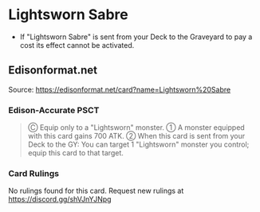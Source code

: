 # Lightsworn Sabre

*   If "Lightsworn Sabre" is sent from your Deck to the Graveyard to pay a cost its effect cannot be activated.

## Edisonformat.net

Source: https://edisonformat.net/card?name=Lightsworn%20Sabre

### Edison-Accurate PSCT

> Ⓒ Equip only to a "Lightsworn" monster.
> ① A monster equipped with this card gains 700 ATK.
> ② When this card is sent from your Deck to the GY: You can target 1 "Lightsworn" monster you control; equip this card to that target.

### Card Rulings

No rulings found for this card. Request new rulings at https://discord.gg/shVJnYJNpg
            
